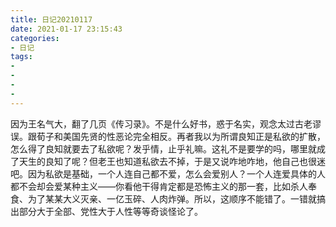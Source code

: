 ```yaml
---
title: 日记20210117
date: 2021-01-17 23:15:43
categories:
- 日记
tags:
- 
- 
- 
- 
---
```

因为王名气大，翻了几页《传习录》。不是什么好书，惑于名实，观念太过古老谬误。跟荀子和美国先贤的性恶论完全相反。再者我以为所谓良知正是私欲的扩散，怎么得了良知就要去了私欲呢？发乎情，止乎礼嘛。这礼不是要学的吗，哪里就成了天生的良知了呢？但老王也知道私欲去不掉，于是又说咋地咋地，他自己也很迷吧。因为私欲是基础，一个人连自己都不爱，怎么会爱别人？一个人连爱具体的人都不会却会爱某种主义——你看他干得肯定都是恐怖主义的那一套，比如杀人奉食、为了某某大义灭亲、一亿玉碎、人肉炸弹。所以，这顺序不能错了。一错就搞出部分大于全部、党性大于人性等等奇谈怪论了。

